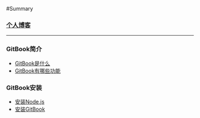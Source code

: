 #Summary

### [个人博客](https://ofio.vip)
----
### GitBook简介

* [GitBook是什么](chapter-1/section-1.md)
* [GitBook有哪些功能](chapter-1/section-2.md)

### GitBook安装

* [安装Node.js](chapter-2/section-1.md)
* [安装GitBook](chapter-2/section-2.md)



